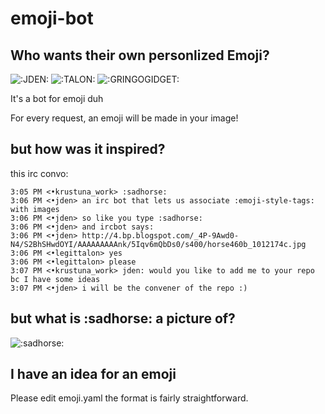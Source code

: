 emoji-bot
=========

## Who wants their own personlized Emoji?
![:JDEN:](https://raw.githubusercontent.com/jden/emoji-bot/master/Image%20Files/jden.png)
![:TALON:](https://raw.githubusercontent.com/jden/emoji-bot/master/Image%20Files/talon.png)
![:GRINGOGIDGET:](https://raw.githubusercontent.com/jden/emoji-bot/master/Image%20Files/gringogidget.png)

It's a bot for emoji duh

For every request, an emoji will be made in your image!

## but how was it inspired?
this irc convo:
```
3:05 PM <•krustuna_work> :sadhorse:
3:06 PM <•jden> an irc bot that lets us associate :emoji-style-tags: with images
3:06 PM <•jden> so like you type :sadhorse:
3:06 PM <•jden> and ircbot says:
3:06 PM <•jden> http://4.bp.blogspot.com/_4P-9Awd0-N4/S2BhSHwdOYI/AAAAAAAAAnk/5Iqv6mQbDs0/s400/horse460b_1012174c.jpg
3:06 PM <•legittalon> yes
3:06 PM <•legittalon> please
3:07 PM <•krustuna_work> jden: would you like to add me to your repo bc I have some ideas
3:07 PM <•jden> i will be the convener of the repo :)
```

## but what is :sadhorse: a picture of?
![:sadhorse:](http://4.bp.blogspot.com/_4P-9Awd0-N4/S2BhSHwdOYI/AAAAAAAAAnk/5Iqv6mQbDs0/s400/horse460b_1012174c.jpg)

## I have an idea for an emoji
Please edit emoji.yaml the format is fairly straightforward.
